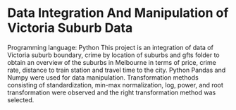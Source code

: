 # Data Integration And Manipulation of Victoria Suburb Data 


Programming language: Python
This project is an integration of data of Victoria suburb boundary, crime by location of suburbs and gfts folder to obtain an overview of the suburbs in Melbourne in terms of price, crime rate, distance to train station and travel time to the city. Python Pandas and Numpy were used for data manipulation. Transformation methods consisting of standardization, min-max normalization, log, power, and root transformation were observed and the right transformation method was selected.
